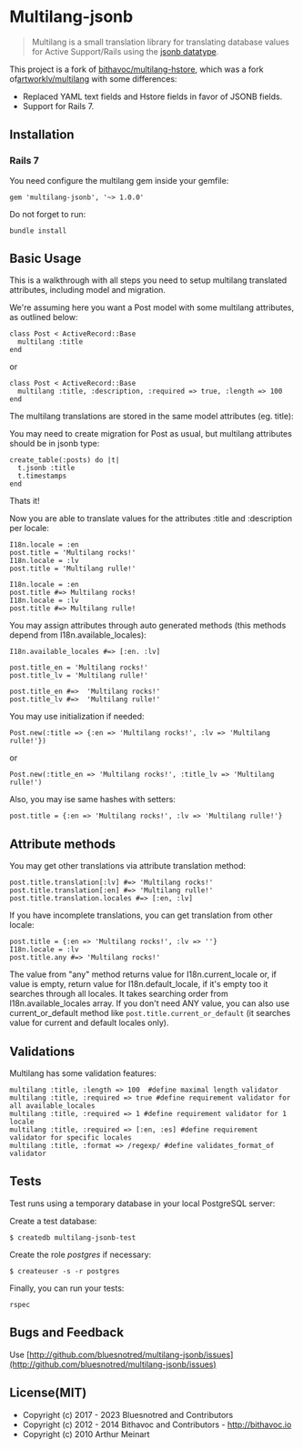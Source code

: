 # Multilang-jsonb

> Multilang is a small translation library for translating database values for Active Support/Rails using the [jsonb datatype](https://www.postgresql.org/docs/15/functions-json.html).

This project is a fork of [bithavoc/multilang-hstore](https://github.com/bithavoc/multilang-hstore), which was a fork of[artworklv/multilang](https://github.com/artworklv/multilang) with some differences:

* Replaced YAML text fields and Hstore fields in favor of JSONB fields.
* Support for Rails 7.

## Installation

### Rails 7

You need configure the multilang gem inside your gemfile:

    gem 'multilang-jsonb', '~> 1.0.0'

Do not forget to run:

	bundle install

## Basic Usage

This is a walkthrough with all steps you need to setup multilang translated attributes, including model and migration.

We're assuming here you want a Post model with some multilang attributes, as outlined below:

    class Post < ActiveRecord::Base
      multilang :title
    end

or

    class Post < ActiveRecord::Base
      multilang :title, :description, :required => true, :length => 100
    end

The multilang translations are stored in the same model attributes (eg. title):

You may need to create migration for Post as usual, but multilang attributes should be in jsonb type:
  
    create_table(:posts) do |t|
      t.jsonb :title
      t.timestamps
    end

Thats it!

Now you are able to translate values for the attributes :title and :description per locale:

    I18n.locale = :en
    post.title = 'Multilang rocks!'
    I18n.locale = :lv
    post.title = 'Multilang rulle!'

    I18n.locale = :en
    post.title #=> Multilang rocks!
    I18n.locale = :lv
    post.title #=> Multilang rulle!


You may assign attributes through auto generated methods (this methods depend from I18n.available_locales):

    I18n.available_locales #=> [:en. :lv]

    post.title_en = 'Multilang rocks!'
    post.title_lv = 'Multilang rulle!'

    post.title_en #=>  'Multilang rocks!'
    post.title_lv #=>  'Multilang rulle!'

You may use initialization if needed:

    Post.new(:title => {:en => 'Multilang rocks!', :lv => 'Multilang rulle!'})

or

    Post.new(:title_en => 'Multilang rocks!', :title_lv => 'Multilang rulle!')

Also, you may ise same hashes with setters:

    post.title = {:en => 'Multilang rocks!', :lv => 'Multilang rulle!'} 

## Attribute methods

You may get other translations via attribute translation method:

    post.title.translation[:lv] #=> 'Multilang rocks!'
    post.title.translation[:en] #=> 'Multilang rulle!'
    post.title.translation.locales #=> [:en, :lv]

If you have incomplete translations, you can get translation from other locale:

    post.title = {:en => 'Multilang rocks!', :lv => ''}
    I18n.locale = :lv
    post.title.any #=> 'Multilang rocks!'

The value from "any" method returns value for I18n.current_locale or, if value is empty, return value for I18n.default_locale, if it's empty too it searches through all locales. It takes searching order from I18n.available_locales array. If you don't need ANY value, you can also use current_or_default method like `post.title.current_or_default` (it searches value for current and default locales only).

## Validations

Multilang has some validation features:

    multilang :title, :length => 100  #define maximal length validator
    multilang :title, :required => true #define requirement validator for all available_locales
    multilang :title, :required => 1 #define requirement validator for 1 locale
    multilang :title, :required => [:en, :es] #define requirement validator for specific locales
    multilang :title, :format => /regexp/ #define validates_format_of validator

## Tests

Test runs using a temporary database in your local PostgreSQL server:

Create a test database:

    $ createdb multilang-jsonb-test

Create the role *postgres* if necessary:

    $ createuser -s -r postgres 

Finally, you can run your tests:
  
    rspec	


## Bugs and Feedback

Use [http://github.com/bluesnotred/multilang-jsonb/issues](http://github.com/bluesnotred/multilang-jsonb/issues)

## License(MIT)

* Copyright (c) 2017 - 2023 Bluesnotred and Contributors
* Copyright (c) 2012 - 2014 Bithavoc and Contributors - http://bithavoc.io
* Copyright (c) 2010 Arthur Meinart

